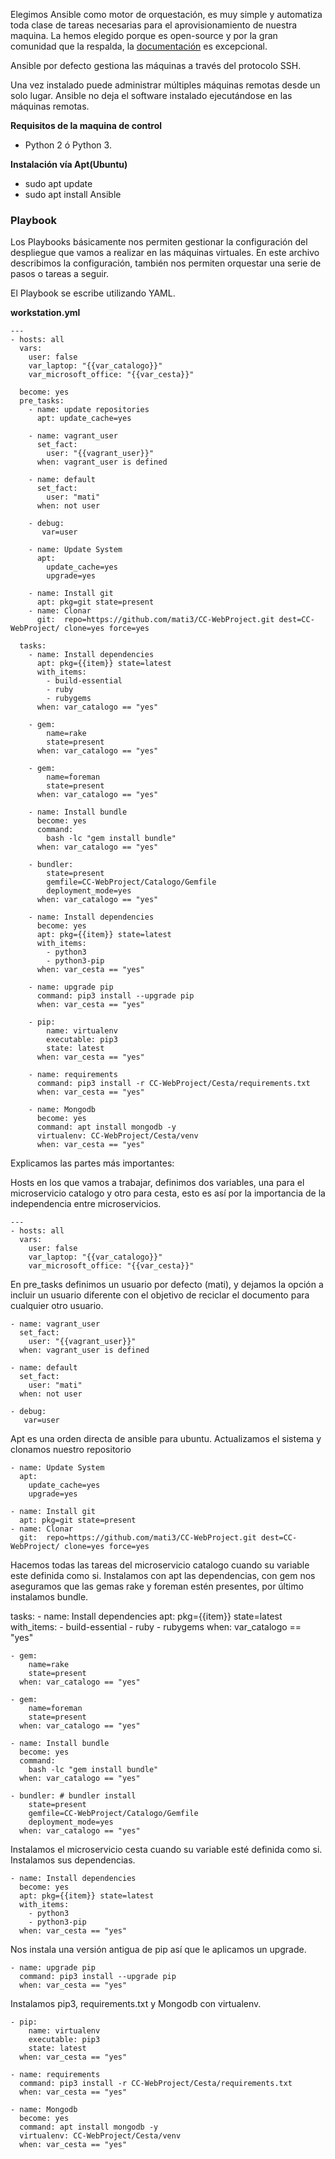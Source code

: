 
Elegimos Ansible como motor de orquestación, es muy simple y automatiza toda clase de tareas necesarias para el aprovisionamiento de nuestra maquina. La hemos elegido porque es open-source y por la gran comunidad que la respalda, la [documentación](https://docs.ansible.com/) es excepcional.

Ansible por defecto gestiona las máquinas a través del protocolo SSH.

Una vez instalado puede administrar múltiples máquinas remotas desde un solo lugar. Ansible no deja el software instalado ejecutándose en las máquinas remotas.

**Requisitos de la maquina de control**

- Python 2 ó Python 3.

**Instalación vía Apt(Ubuntu)**

- sudo apt update
- sudo apt install Ansible

### Playbook

Los Playbooks básicamente nos permiten gestionar la configuración del despliegue que vamos a realizar en las máquinas virtuales. En este archivo describimos la configuración, también nos permiten orquestar una serie de pasos o tareas a seguir.

El Playbook se escribe utilizando YAML.

**workstation.yml**

    ---
    - hosts: all
      vars: 
        user: false
        var_laptop: "{{var_catalogo}}"
        var_microsoft_office: "{{var_cesta}}"

      become: yes
      pre_tasks:
        - name: update repositories
          apt: update_cache=yes

        - name: vagrant_user
          set_fact:
            user: "{{vagrant_user}}"
          when: vagrant_user is defined

        - name: default
          set_fact:
            user: "mati"
          when: not user

        - debug:
           var=user

        - name: Update System
          apt: 
            update_cache=yes  
            upgrade=yes  
     
        - name: Install git 
          apt: pkg=git state=present 
        - name: Clonar
          git:  repo=https://github.com/mati3/CC-WebProject.git dest=CC-WebProject/ clone=yes force=yes  
        
      tasks:
        - name: Install dependencies 
          apt: pkg={{item}} state=latest
          with_items:
            - build-essential
            - ruby
            - rubygems
          when: var_catalogo == "yes"
      
        - gem: 
            name=rake 
            state=present
          when: var_catalogo == "yes"

        - gem: 
            name=foreman 
            state=present
          when: var_catalogo == "yes"

        - name: Install bundle  
          become: yes
          command: 
            bash -lc "gem install bundle"
          when: var_catalogo == "yes"
          
        - bundler:
            state=present
            gemfile=CC-WebProject/Catalogo/Gemfile
            deployment_mode=yes
          when: var_catalogo == "yes"

        - name: Install dependencies 
          become: yes
          apt: pkg={{item}} state=latest
          with_items:
            - python3
            - python3-pip
          when: var_cesta == "yes"

        - name: upgrade pip
          command: pip3 install --upgrade pip
          when: var_cesta == "yes"

        - pip: 
            name: virtualenv
            executable: pip3
            state: latest
          when: var_cesta == "yes"

        - name: requirements
          command: pip3 install -r CC-WebProject/Cesta/requirements.txt
          when: var_cesta == "yes"

        - name: Mongodb
          become: yes
          command: apt install mongodb -y
          virtualenv: CC-WebProject/Cesta/venv
          when: var_cesta == "yes"


Explicamos las partes más importantes:

Hosts en los que vamos a trabajar, definimos dos variables, una para el microservicio catalogo y otro para cesta, esto es así por la importancia de la independencia entre microservicios.

    ---
    - hosts: all
      vars: 
        user: false
        var_laptop: "{{var_catalogo}}"
        var_microsoft_office: "{{var_cesta}}"

En pre_tasks definimos un usuario por defecto (mati), y dejamos la opción a incluir un usuario diferente con el objetivo de reciclar el documento para cualquier otro usuario.

    - name: vagrant_user
      set_fact:
        user: "{{vagrant_user}}"
      when: vagrant_user is defined

    - name: default
      set_fact:
        user: "mati"
      when: not user

    - debug:
       var=user

Apt es una orden directa de ansible para ubuntu. Actualizamos el sistema y clonamos nuestro repositorio

    - name: Update System
      apt: 
        update_cache=yes  
        upgrade=yes  
 
    - name: Install git 
      apt: pkg=git state=present 
    - name: Clonar
      git:  repo=https://github.com/mati3/CC-WebProject.git dest=CC-WebProject/ clone=yes force=yes  

Hacemos todas las tareas del microservicio catalogo cuando su variable este definida como si. Instalamos con apt las dependencias, con gem nos aseguramos que las gemas rake y foreman estén presentes, por último instalamos bundle.

  tasks:
    - name: Install dependencies 
      apt: pkg={{item}} state=latest
      with_items:
        - build-essential
        - ruby
        - rubygems
      when: var_catalogo == "yes"
  
    - gem: 
        name=rake 
        state=present
      when: var_catalogo == "yes"

    - gem: 
        name=foreman 
        state=present
      when: var_catalogo == "yes"

    - name: Install bundle  
      become: yes
      command: 
        bash -lc "gem install bundle"
      when: var_catalogo == "yes"
      
    - bundler: # bundler install
        state=present
        gemfile=CC-WebProject/Catalogo/Gemfile
        deployment_mode=yes
      when: var_catalogo == "yes"

Instalamos el microservicio cesta cuando su variable esté definida como si. Instalamos sus dependencias.   

    - name: Install dependencies 
      become: yes
      apt: pkg={{item}} state=latest
      with_items:
        - python3
        - python3-pip
      when: var_cesta == "yes"

Nos instala una versión antigua de pip así que le aplicamos un upgrade.

    - name: upgrade pip
      command: pip3 install --upgrade pip
      when: var_cesta == "yes"

Instalamos pip3, requirements.txt y Mongodb con virtualenv.

    - pip: 
        name: virtualenv
        executable: pip3
        state: latest
      when: var_cesta == "yes"

    - name: requirements
      command: pip3 install -r CC-WebProject/Cesta/requirements.txt
      when: var_cesta == "yes"

    - name: Mongodb
      become: yes
      command: apt install mongodb -y
      virtualenv: CC-WebProject/Cesta/venv
      when: var_cesta == "yes"